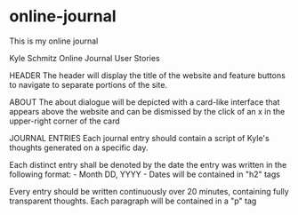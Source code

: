 # online-journal
This is my online journal

Kyle Schmitz Online Journal User Stories

HEADER
The header will display the title of the website and feature buttons to navigate to separate
portions of the site.

ABOUT
The about dialogue will be depicted with a card-like interface that appears above the website
and can be dismissed by the click of an x in the upper-right corner of the card

JOURNAL ENTRIES
Each journal entry should contain a script of Kyle's thoughts
generated on a specific day.

Each distinct entry shall be denoted by the date the entry was written in the following format:
	- Month DD, YYYY
	- Dates will be contained in "h2" tags

Every entry should be written continuously over 20 minutes, containing fully transparent thoughts.
Each paragraph will be contained in a "p" tag
